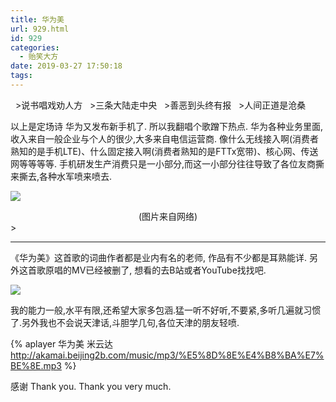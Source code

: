 ```yaml
---
title: 华为美
url: 929.html
id: 929
categories:
  - 贻笑大方
date: 2019-03-27 17:50:18
tags:
---
```


  >说书唱戏劝人方
  >三条大陆走中央
  >善恶到头终有报 
  >人间正道是沧桑

 <!-- more -->

以上是定场诗 华为又发布新手机了. 所以我翻唱个歌蹭下热点. 华为各种业务里面,收入来自一般企业与个人的很少,大多来自电信运营商. 像什么无线接入啊(消费者熟知的是手机LTE)、什么固定接入啊(消费者熟知的是FTTx宽带)、核心网、传送网等等等等. 手机研发生产消费只是一小部分,而这一小部分往往导致了各位友商撕来撕去,各种水军喷来喷去.

 ![](https://cdn.beijing2b.com/image/jpg/7Q5-jr3yK2rT1kSem-f5.jpg)

<center>(图片来自网络)</center>>

* * *

《华为美》这首歌的词曲作者都是业内有名的老师, 作品有不少都是耳熟能详. 另外这首歌原唱的MV已经被删了, 想看的去B站或者YouTube找找吧.

![](https://cdn.beijing2b.com//image/png/d_Jw-htptaqf3063501.png)

我的能力一般,水平有限,还希望大家多包涵.猛一听不好听,不要紧,多听几遍就习惯了.另外我也不会说天津话,斗胆学几句,各位天津的朋友轻喷.

 {% aplayer 华为美 米云达 http://akamai.beijing2b.com/music/mp3/%E5%8D%8E%E4%B8%BA%E7%BE%8E.mp3 %}

感谢 Thank you. Thank you very much.